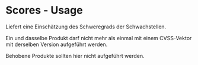 # Scores - Usage

Liefert eine Einschätzung des Schweregrads der Schwachstellen.

Ein und dasselbe Produkt darf nicht mehr als einmal mit einem CVSS-Vektor mit derselben Version aufgeführt werden.

Behobene Produkte sollten hier nicht aufgeführt werden.
